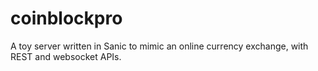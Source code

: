 # coinblockpro

A toy server written in Sanic to mimic an online currency exchange, with
REST and websocket APIs.
